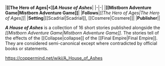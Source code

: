 |**[[The Hero of Ages\|<]]*A House of Ashes***|
|-|-|
|**[[Mistborn Adventure Game\|Mistborn Adventure Game]]**|
|**Follows**|*[[The Hero of Ages\|The Hero of Ages]]*|
|**Setting**|[[Scadrial\|Scadrial]], [[Cosmere\|Cosmere]]|
|**Publisher**||

***A House of Ashes*** is a collection of 16 short stories published alongside the *[[Mistborn Adventure Game\|Mistborn Adventure Game]]*. The stories tell of the effects of the [[Collapse\|collapse]] of the [[Final Empire\|Final Empire]]. They are considered semi-canonical except where contradicted by official books or statements.



https://coppermind.net/wiki/A_House_of_Ashes